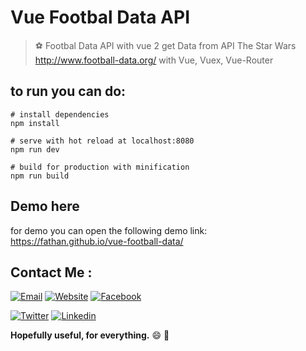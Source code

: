 # Vue Footbal Data API
> :soccer: Footbal Data API with vue 2 get Data from API The Star Wars http://www.football-data.org/ with Vue, Vuex, Vue-Router


## to run you can do:
```
# install dependencies
npm install

# serve with hot reload at localhost:8080
npm run dev

# build for production with minification
npm run build
```

## Demo here
for demo you can open the following demo link: https://fathan.github.io/vue-football-data/
##
##
##
## Contact Me :
[![Email](https://img.shields.io/badge/Fathan%20Rohman-Email-yellow.svg?maxAge=3600)](mailto:karir.fathan@gmail.com)
[![Website](https://img.shields.io/badge/Fathan%20Rohman-Github-black.svg?maxAge=3600)](https://github.com/fathan/)
[![Facebook](https://img.shields.io/badge/fathanrohmanst-Facebook-blue.svg?maxAge=3600)](https://facebook.com/fathanrohmanst)

[![Twitter](https://img.shields.io/badge/Fathan_Rohman-Twitter-55acee.svg?maxAge=3600)](https://twitter.com/Fathan_Rohman)
[![Linkedin](https://img.shields.io/badge/fathan-Linkedin-0077b5.svg?maxAge=3600)](https://id.linkedin.com/in/fathan)


**Hopefully useful, for everything.** :smile: :punch:

